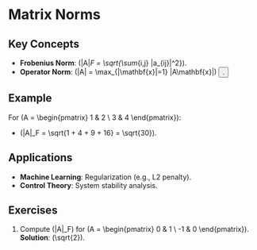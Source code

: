 # Matrix Norms  
## Key Concepts  
- **Frobenius Norm**: \(\|A\|_F = \sqrt{\sum_{i,j} |a_{ij}|^2}\).  
- **Operator Norm**: \(\|A\| = \max_{\|\mathbf{x}\|=1} \|A\mathbf{x}\|\) <button class="citation-flag" data-index="8">.  

## Example  
For \(A = \begin{pmatrix} 1 & 2 \\ 3 & 4 \end{pmatrix}\):  
- \(\|A\|_F = \sqrt{1 + 4 + 9 + 16} = \sqrt{30}\).  

## Applications  
- **Machine Learning**: Regularization (e.g., L2 penalty).  
- **Control Theory**: System stability analysis.  

## Exercises  
1. Compute \(\|A\|_F\) for \(A = \begin{pmatrix} 0 & 1 \\ -1 & 0 \end{pmatrix}\).  
   **Solution**: \(\sqrt{2}\).  